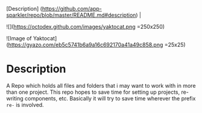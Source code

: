 [Description] (https://github.com/app-sparkler/repo/blob/master/README.md#description) | 

![](https://octodex.github.com/images/yaktocat.png =250x250)

![Image of Yaktocat](https://gyazo.com/eb5c5741b6a9a16c692170a41a49c858.png =25x25)

# Description

A Repo which holds all files and folders that i may want to work with in more than one project.  This repo hopes to save time for setting up projects, re-writing components, etc.  Basically it will try to save time wherever the prefix `re-` is involved.
